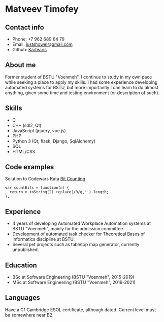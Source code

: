 # Matveev Timofey
## Contact info
  - Phone: +7 962 689 64 79
  - Email: justshowel@gmail.com
  - Github: [Kartearis](https://github.com/Kartearis)
## About me
  Former student of BSTU "Voenmeh", I continue to study in my own pace while seeking a place to
  apply my skills. I had some experience developing automated systems for BSTU, but more importantly
  I can learn to do almost anything, given some time and testing environment (or description of such).
## Skills
  - C
  - C++ (sdl2, Qt)
  - JavaScript (jquery, vue.js)
  - PHP
  - Python 3 (Qt, flask, Django, SqlAlchemy)
  - SQL
  - HTML/CSS

## Code examples
  Solution to Codewars Kata [Bit Counting](https://www.codewars.com/kata/526571aae218b8ee490006f4)
  ```
  var countBits = function(n) {
    return n.toString(2).replace(/0/g,'').length;
  };
  ```
## Experience
  - 4 years of developing Automated Workplace Automation systems at BSTU "Voenmeh", mainly for the admission committee.
  - Development of automated [task checker](http://toi.kartearis.xyz) for Theoretical Bases of Informatics discipline at BSTU.
  - Several pet projects such as tabletop map generator, currently unpublished.
## Education
  - BSc at Software Engineering (BSTU "Voenmeh", 2015-2019)
  - MSc at Software Engineering (BSTU "Voenmeh", 2019-2021)
## Languages
  Have a C1 Cambridge ESOL certificate, although dated. Current level must be somewhere near B2.
